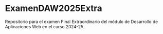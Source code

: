 # ExamenDAW2025Extra
Repositorio para el examen Final Extraordinario del módulo de Desarrollo de Aplicaciones Web en el curso 2024-25.
